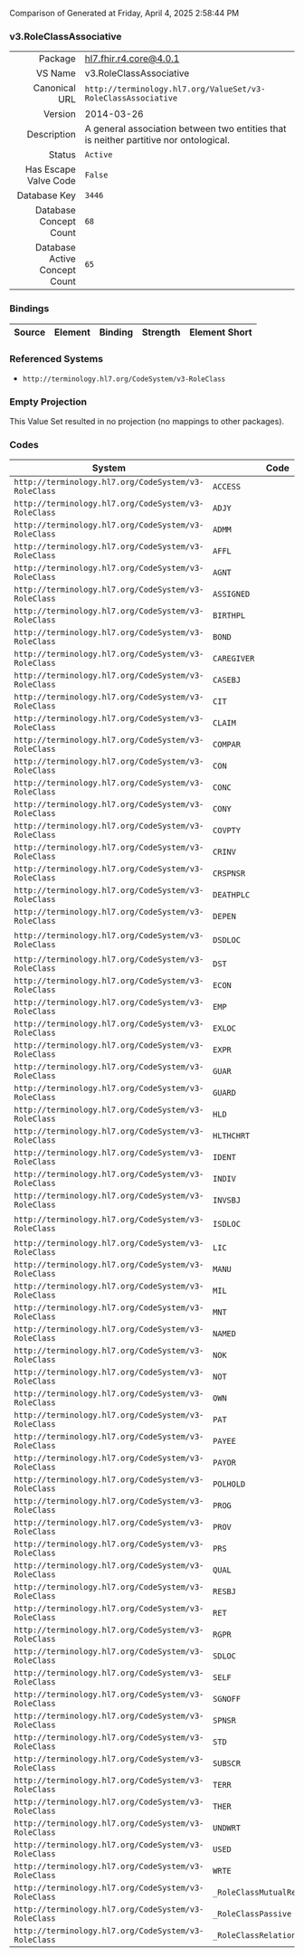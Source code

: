 Comparison of 
Generated at Friday, April 4, 2025 2:58:44 PM

### v3.RoleClassAssociative

|      |     |
| ---: | --- |
| Package | hl7.fhir.r4.core@4.0.1 |
| VS Name | v3.RoleClassAssociative |
| Canonical URL | `http://terminology.hl7.org/ValueSet/v3-RoleClassAssociative` |
| Version | 2014-03-26 |
| Description | A general association between two entities that is neither partitive nor ontological. |
| Status | `Active` |
| Has Escape Valve Code | `False` |
| Database Key | `3446` |
| Database Concept Count | `68` |
| Database Active Concept Count | `65` |
### Bindings

| Source | Element | Binding | Strength | Element Short |
| ------ | ------- | ------- | -------- | ------------- |

### Referenced Systems

* `http://terminology.hl7.org/CodeSystem/v3-RoleClass`
### Empty Projection

This Value Set resulted in no projection (no mappings to other packages).

### Codes

| System | Code | Display |
| ------ | ---- | ------- |
| `http://terminology.hl7.org/CodeSystem/v3-RoleClass` | `ACCESS` | access |
| `http://terminology.hl7.org/CodeSystem/v3-RoleClass` | `ADJY` | adjacency |
| `http://terminology.hl7.org/CodeSystem/v3-RoleClass` | `ADMM` | Administerable Material |
| `http://terminology.hl7.org/CodeSystem/v3-RoleClass` | `AFFL` | affiliate |
| `http://terminology.hl7.org/CodeSystem/v3-RoleClass` | `AGNT` | agent |
| `http://terminology.hl7.org/CodeSystem/v3-RoleClass` | `ASSIGNED` | assigned entity |
| `http://terminology.hl7.org/CodeSystem/v3-RoleClass` | `BIRTHPL` | birthplace |
| `http://terminology.hl7.org/CodeSystem/v3-RoleClass` | `BOND` | molecular bond |
| `http://terminology.hl7.org/CodeSystem/v3-RoleClass` | `CAREGIVER` | caregiver |
| `http://terminology.hl7.org/CodeSystem/v3-RoleClass` | `CASEBJ` | Case Subject |
| `http://terminology.hl7.org/CodeSystem/v3-RoleClass` | `CIT` | citizen |
| `http://terminology.hl7.org/CodeSystem/v3-RoleClass` | `CLAIM` | claimant |
| `http://terminology.hl7.org/CodeSystem/v3-RoleClass` | `COMPAR` | commissioning party |
| `http://terminology.hl7.org/CodeSystem/v3-RoleClass` | `CON` | contact |
| `http://terminology.hl7.org/CodeSystem/v3-RoleClass` | `CONC` | connection |
| `http://terminology.hl7.org/CodeSystem/v3-RoleClass` | `CONY` | continuity |
| `http://terminology.hl7.org/CodeSystem/v3-RoleClass` | `COVPTY` | covered party |
| `http://terminology.hl7.org/CodeSystem/v3-RoleClass` | `CRINV` | clinical research investigator |
| `http://terminology.hl7.org/CodeSystem/v3-RoleClass` | `CRSPNSR` | clinical research sponsor |
| `http://terminology.hl7.org/CodeSystem/v3-RoleClass` | `DEATHPLC` | place of death |
| `http://terminology.hl7.org/CodeSystem/v3-RoleClass` | `DEPEN` | dependent |
| `http://terminology.hl7.org/CodeSystem/v3-RoleClass` | `DSDLOC` | dedicated service delivery location |
| `http://terminology.hl7.org/CodeSystem/v3-RoleClass` | `DST` | distributed material |
| `http://terminology.hl7.org/CodeSystem/v3-RoleClass` | `ECON` | emergency contact |
| `http://terminology.hl7.org/CodeSystem/v3-RoleClass` | `EMP` | employee |
| `http://terminology.hl7.org/CodeSystem/v3-RoleClass` | `EXLOC` | event location |
| `http://terminology.hl7.org/CodeSystem/v3-RoleClass` | `EXPR` | exposed entity |
| `http://terminology.hl7.org/CodeSystem/v3-RoleClass` | `GUAR` | guarantor |
| `http://terminology.hl7.org/CodeSystem/v3-RoleClass` | `GUARD` | guardian |
| `http://terminology.hl7.org/CodeSystem/v3-RoleClass` | `HLD` | held entity |
| `http://terminology.hl7.org/CodeSystem/v3-RoleClass` | `HLTHCHRT` | health chart |
| `http://terminology.hl7.org/CodeSystem/v3-RoleClass` | `IDENT` | identified entity |
| `http://terminology.hl7.org/CodeSystem/v3-RoleClass` | `INDIV` | individual |
| `http://terminology.hl7.org/CodeSystem/v3-RoleClass` | `INVSBJ` | Investigation Subject |
| `http://terminology.hl7.org/CodeSystem/v3-RoleClass` | `ISDLOC` | incidental service delivery location |
| `http://terminology.hl7.org/CodeSystem/v3-RoleClass` | `LIC` | licensed entity |
| `http://terminology.hl7.org/CodeSystem/v3-RoleClass` | `MANU` | manufactured product |
| `http://terminology.hl7.org/CodeSystem/v3-RoleClass` | `MIL` | military person |
| `http://terminology.hl7.org/CodeSystem/v3-RoleClass` | `MNT` | maintained entity |
| `http://terminology.hl7.org/CodeSystem/v3-RoleClass` | `NAMED` | named insured |
| `http://terminology.hl7.org/CodeSystem/v3-RoleClass` | `NOK` | next of kin |
| `http://terminology.hl7.org/CodeSystem/v3-RoleClass` | `NOT` | notary public |
| `http://terminology.hl7.org/CodeSystem/v3-RoleClass` | `OWN` | owned entity |
| `http://terminology.hl7.org/CodeSystem/v3-RoleClass` | `PAT` | patient |
| `http://terminology.hl7.org/CodeSystem/v3-RoleClass` | `PAYEE` | payee |
| `http://terminology.hl7.org/CodeSystem/v3-RoleClass` | `PAYOR` | invoice payor |
| `http://terminology.hl7.org/CodeSystem/v3-RoleClass` | `POLHOLD` | policy holder |
| `http://terminology.hl7.org/CodeSystem/v3-RoleClass` | `PROG` | program eligible |
| `http://terminology.hl7.org/CodeSystem/v3-RoleClass` | `PROV` | healthcare provider |
| `http://terminology.hl7.org/CodeSystem/v3-RoleClass` | `PRS` | personal relationship |
| `http://terminology.hl7.org/CodeSystem/v3-RoleClass` | `QUAL` | qualified entity |
| `http://terminology.hl7.org/CodeSystem/v3-RoleClass` | `RESBJ` | research subject |
| `http://terminology.hl7.org/CodeSystem/v3-RoleClass` | `RET` | retailed material |
| `http://terminology.hl7.org/CodeSystem/v3-RoleClass` | `RGPR` | regulated product |
| `http://terminology.hl7.org/CodeSystem/v3-RoleClass` | `SDLOC` | service delivery location |
| `http://terminology.hl7.org/CodeSystem/v3-RoleClass` | `SELF` | self |
| `http://terminology.hl7.org/CodeSystem/v3-RoleClass` | `SGNOFF` | signing authority or officer |
| `http://terminology.hl7.org/CodeSystem/v3-RoleClass` | `SPNSR` | coverage sponsor |
| `http://terminology.hl7.org/CodeSystem/v3-RoleClass` | `STD` | student |
| `http://terminology.hl7.org/CodeSystem/v3-RoleClass` | `SUBSCR` | subscriber |
| `http://terminology.hl7.org/CodeSystem/v3-RoleClass` | `TERR` | territory of authority |
| `http://terminology.hl7.org/CodeSystem/v3-RoleClass` | `THER` | therapeutic agent |
| `http://terminology.hl7.org/CodeSystem/v3-RoleClass` | `UNDWRT` | underwriter |
| `http://terminology.hl7.org/CodeSystem/v3-RoleClass` | `USED` | used entity |
| `http://terminology.hl7.org/CodeSystem/v3-RoleClass` | `WRTE` | warranted product |
| `http://terminology.hl7.org/CodeSystem/v3-RoleClass` | `_RoleClassMutualRelationship` | RoleClassMutualRelationship |
| `http://terminology.hl7.org/CodeSystem/v3-RoleClass` | `_RoleClassPassive` | RoleClassPassive |
| `http://terminology.hl7.org/CodeSystem/v3-RoleClass` | `_RoleClassRelationshipFormal` | RoleClassRelationshipFormal |
